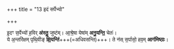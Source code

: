 +++
title = "13 इदं सर्पेभ्यो"

+++


इ॒दꣳ स॒र्पेभ्यो॑ ह॒विर् **अ॑स्तु॒** जुष्ट॑म्। आ॒श्रे॒षा येषा॑म् **अनु॒यन्ति॒** चेतः॑।  
ये अ॒न्तरि॑क्षम् पृथि॒वीङ् **क्षि॒यन्ति॑**+++(=अधिवसन्ति)+++। ते न॑स् स॒र्पासो॒ हव॒म् **आग॑मिष्ठाः**।
